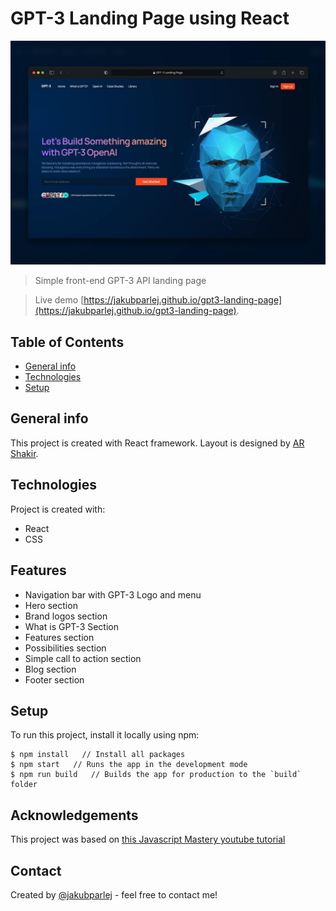 # GPT-3 Landing Page using React

![Screenshot](./preview.jpg)

> Simple front-end GPT-3 API landing page

> Live demo [https://jakubparlej.github.io/gpt3-landing-page](https://jakubparlej.github.io/gpt3-landing-page).

## Table of Contents

- [General info](#general-info)
- [Technologies](#technologies)
- [Setup](#setup)

## General info

This project is created with React framework. Layout is designed by [AR Shakir](https://www.arshakir.com/).

## Technologies

Project is created with:

- React
- CSS

## Features

- Navigation bar with GPT-3 Logo and menu
- Hero section
- Brand logos section
- What is GPT-3 Section
- Features section
- Possibilities section
- Simple call to action section
- Blog section
- Footer section

## Setup

To run this project, install it locally using npm:

```
$ npm install   // Install all packages
$ npm start   // Runs the app in the development mode
$ npm run build   // Builds the app for production to the `build` folder
```

## Acknowledgements

This project was based on [this Javascript Mastery youtube tutorial](https://www.youtube.com/watch?v=LMagNcngvcU)

## Contact

Created by [@jakubparlej](https://jprojects.pl) - feel free to contact me!
